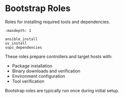 # Bootstrap Roles

Roles for installing required tools and dependencies.

```{toctree}
:maxdepth: 1

ansible_install
uv_install
sops_dependencies
```

These roles prepare controllers and target hosts with:
- Package installation
- Binary downloads and verification
- Environment configuration
- Tool verification

Bootstrap roles are typically run once during initial setup.
